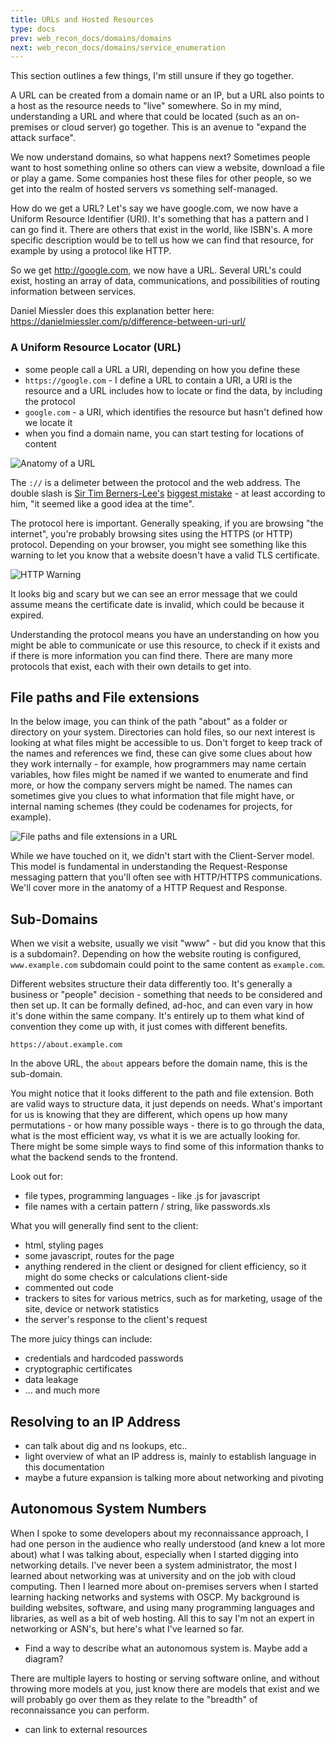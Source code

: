 ```yaml
---
title: URLs and Hosted Resources
type: docs
prev: web_recon_docs/domains/domains
next: web_recon_docs/domains/service_enumeration
---
```


This section outlines a few things, I'm still unsure if they go together.

A URL can be created from a domain name or an IP, but a URL also points to a host as the resource needs to "live" somewhere. So in my mind, understanding a URL and where that could be located (such as an on-premises or cloud server) go together. This is an avenue to "expand the attack surface".

We now understand domains, so what happens next? Sometimes people want to host something online so others can view a website, download a file or play a game. Some companies host these files for other people, so we get into the realm of hosted servers vs something self-managed. 

How do we get a URL? Let's say we have google.com, we now have a Uniform Resource Identifier (URI). It's something that has a pattern and I can go find it. There are others that exist in the world, like ISBN's. A more specific description would be to tell us how we can find that resource, for example by using a protocol like HTTP. 

So we get http://google.com, we now have a URL. Several URL's could exist, hosting an array of data, communications, and possibilities of routing information between services.

Daniel Miessler does this explanation better here: https://danielmiessler.com/p/difference-between-uri-url/

### A Uniform Resource Locator (URL)

- some people call a URL a URI, depending on how you define these
- `https://google.com` - I define a URL to contain a URI, a URI is the resource and a URL includes how to locate or find the data, by including the protocol
- `google.com` - a URI, which identifies the resource but hasn't defined how we locate it
- when you find a domain name, you can start testing for locations of content


![Anatomy of a URL](/images/anatomy_URL.png)

The `://` is a delimeter between the protocol and the web address. The double slash is [Sir Tim Berners-Lee's](https://en.wikipedia.org/wiki/Tim_Berners-Lee) [biggest mistake](https://archive.nytimes.com/bits.blogs.nytimes.com/2009/10/12/the-webs-inventor-regrets-one-small-thing/) - at least according to him, "it seemed like a good idea at the time".

The protocol here is important. Generally speaking, if you are browsing "the internet", you're probably browsing sites using the HTTPS (or HTTP) protocol. Depending on your browser, you might see something like this warning to let you know that a website doesn't have a valid TLS certificate.

![HTTP Warning](/images/http_warning.png)

It looks big and scary but we can see an error message that we could assume means the certificate date is invalid, which could be because it expired.

Understanding the protocol means you have an understanding on how you might be able to communicate or use this resource, to check if it exists and if there is more information you can find there. There are many more protocols that exist, each with their own details to get into.


## File paths and File extensions

In the below image, you can think of the path "about" as a folder or directory on your system. Directories can hold files, so our next interest is looking at what files might be accessible to us. Don't forget to keep track of the names and references we find, these can give some clues about how they work internally - for example, how programmers may name certain variables, how files might be named if we wanted to enumerate and find more, or how the company servers might be named. The names can sometimes give you clues to what information that file might have, or internal naming schemes (they could be codenames for projects, for example).

![File paths and file extensions in a URL](/images/domains_file_ext.png)

While we have touched on it, we didn't start with the Client-Server model. This model is fundamental in understanding the Request-Response messaging pattern that you'll often see with HTTP/HTTPS communications. We'll cover more in the anatomy of a HTTP Request and Response.


## Sub-Domains

When we visit a website, usually we visit "www" - but did you know that this is a subdomain?. Depending on how the website routing is configured, `www.example.com` subdomain could point to the same content as `example.com`. 

Different websites structure their data differently too. It's generally a business or "people" decision - something that needs to be considered and then set up. It can be formally defined, ad-hoc, and can even vary in how it's done within the same company. It's entirely up to them what kind of convention they come up with, it just comes with different benefits. 

`https://about.example.com`

In the above URL, the `about` appears before the domain name, this is the sub-domain.

You might notice that it looks different to the path and file extension. Both are valid ways to structure data, it just depends on needs. What's important for us is knowing that they are different, which opens up how many permutations - or how many possible ways - there is to go through the data, what is the most efficient way, vs what it is we are actually looking for. There might be some simple ways to find some of this information thanks to what the backend sends to the frontend.

Look out for:

- file types, programming languages - like .js for javascript
- file names with a certain pattern / string, like passwords.xls

What you will generally find sent to the client:

- html, styling pages
- some javascript, routes for the page
- anything rendered in the client or designed for client efficiency, so it might do some checks or calculations client-side
- commented out code
- trackers to sites for various metrics, such as for marketing, usage of the site, device or network statistics
- the server's response to the client's request

The more juicy things can include:

- credentials and hardcoded passwords
- cryptographic certificates
- data leakage
- ... and much more


## Resolving to an IP Address

- can talk about dig and ns lookups, etc..
- light overview of what an IP address is, mainly to establish language in this documentation
- maybe a future expansion is talking more about networking and pivoting


## Autonomous System Numbers

When I spoke to some developers about my reconnaissance approach, I had one person in the audience who really understood (and knew a lot more about) what I was talking about, especially when I started digging into networking details. I've never been a system administrator, the most I learned about networking was at university and on the job with cloud computing. Then I learned more about on-premises servers when I started learning hacking networks and systems with OSCP. My background is building websites, software, and using many programming languages and libraries, as well as a bit of web hosting. All this to say I'm not an expert in networking or ASN's, but here's what I've learned so far.

- Find a way to describe what an autonomous system is. Maybe add a diagram?

There are multiple layers to hosting or serving software online, and without throwing more models at you, just know there are models that exist and we will probably go over them as they relate to the "breadth" of reconnaissance you can perform. 

- can link to external resources
